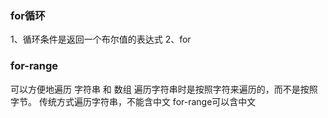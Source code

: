 ### for循环
1、循环条件是返回一个布尔值的表达式
2、for

### for-range
可以方便地遍历 字符串 和 数组
遍历字符串时是按照字符来遍历的，而不是按照字节。
传统方式遍历字符串，不能含中文
for-range可以含中文